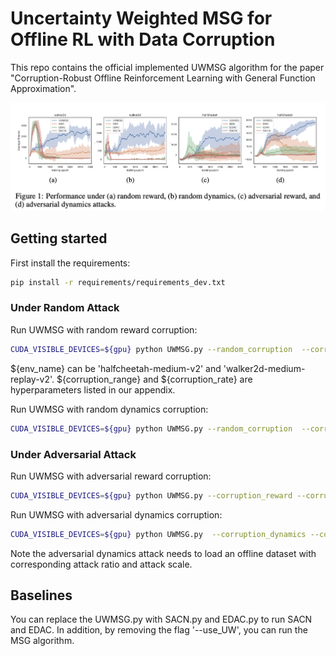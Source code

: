 # Uncertainty Weighted MSG for Offline RL with Data Corruption

This repo contains the official implemented UWMSG algorithm for the paper "Corruption-Robust Offline Reinforcement Learning with General Function Approximation".

<div style="text-align: center;">
<img src="/pic/figure_UWMSG.png" >
</div>

## Getting started
First install the requirements:
```bash
pip install -r requirements/requirements_dev.txt
```

### Under Random Attack
Run UWMSG with random reward corruption:
```bash
CUDA_VISIBLE_DEVICES=${gpu} python UWMSG.py --random_corruption  --corruption_reward --corruption_range ${corruption_range} --corruption_rate ${corruption_rate}  --env_name ${env_name} --seed ${seed} --use_UW 
```
${env_name} can be 'halfcheetah-medium-v2' and 'walker2d-medium-replay-v2'. ${corruption_range} and ${corruption_rate} are hyperparameters listed in our appendix. 

Run UWMSG with random dynamics corruption:
```bash
CUDA_VISIBLE_DEVICES=${gpu} python UWMSG.py --random_corruption  --corruption_dynamics --corruption_range ${corruption_range} --corruption_rate ${corruption_rate}  --env_name ${env_name} --seed ${seed} --use_UW 
```

### Under Adversarial Attack

Run UWMSG with adversarial reward corruption:
```bash
CUDA_VISIBLE_DEVICES=${gpu} python UWMSG.py --corruption_reward --corruption_range ${corruption_range} --corruption_rate ${corruption_rate}  --env_name ${env_name} --seed ${seed} --use_UW 
```

Run UWMSG with adversarial dynamics corruption:
```bash
CUDA_VISIBLE_DEVICES=${gpu} python UWMSG.py  --corruption_dynamics --corruption_range ${corruption_range} --corruption_rate ${corruption_rate}  --env_name ${env_name} --seed ${seed} --use_UW 
```
Note the adversarial dynamics attack needs to load an offline dataset with corresponding attack ratio and attack scale. 

## Baselines
You can replace the UWMSG.py with SACN.py and EDAC.py to run SACN and EDAC. In addition, by removing the flag '--use_UW', you can run the MSG algorithm.



